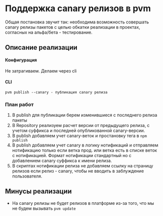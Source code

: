 # Поддержка canary релизов в pvm

Общая постановка звучит так: необходима возможность совершать canary релизы пакетов с целью
обкатки реализации в проектах, согласных на альфа/бета - тестирование.

## Описание реализации

#### Конфигурация
Не затрагиваем. Делаем через cli

#### CLI

```
pvm publish --canary - публикация canary релиза
```

### План работ

1. В publish для публикации берем изменившиеся с последнего релиза пакеты
2. В Repository реализуем расчет версии от предыдущего релиза, с учетом суффикса и последней опубликованной canary-версии.
3. В publish добавляем учет canary-веток и простановку тега в `npm publish`
4. В publish добавляем учет canary в логику нотификаций и отправляем нотификацию только если ветка прод. или ветка есть в списке веток с нотификацией.
Формат нотификации стандартный но с добавлением canary суффикса к имени релиза.
5. В скриптах нотификации релиза не добавляем ссылку на страницу релизов если релиз - canary, чтобы не вводить в заблуждение пользователя. 

## Минусы реализации

* На canary релизы не будет релизов в платформе из-за того, что мы не будем вызывать `pvm update`
